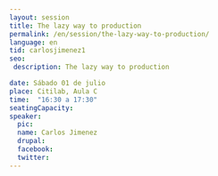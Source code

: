 ```yaml
---
layout: session
title: The lazy way to production
permalink: /en/session/the-lazy-way-to-production/
language: en
tid: carlosjimenez1
seo:
 description: The lazy way to production

date: Sábado 01 de julio
place: Citilab, Aula C
time:  "16:30 a 17:30"
seatingCapacity:
speaker:
  pic:
  name: Carlos Jimenez
  drupal:
  facebook:
  twitter:
---
```


